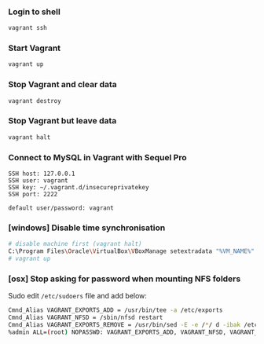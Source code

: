 ### Login to shell

```bash
vagrant ssh
```

### Start Vagrant

```bash
vagrant up
```

### Stop Vagrant and clear data

```bash
vagrant destroy
```

### Stop Vagrant but leave data

```bash
vagrant halt
```

### Connect to MySQL in Vagrant with Sequel Pro

```
SSH host: 127.0.0.1
SSH user: vagrant
SSH key: ~/.vagrant.d/insecureprivatekey
SSH port: 2222

default user/password: vagrant
```

### [windows] Disable time synchronisation

```bash
# disable machine first (vagrant halt)
C:\Program Files\Oracle\VirtualBox\VBoxManage setextradata "%VM_NAME%" "VBoxInternal/Devices/VMMDev/0/Config/GetHostTimeDisabled" 1
# vagrant up
```

### [osx] Stop asking for password when mounting NFS folders

Sudo edit `/etc/sudoers` file and add below:

```bash
Cmnd_Alias VAGRANT_EXPORTS_ADD = /usr/bin/tee -a /etc/exports
Cmnd_Alias VAGRANT_NFSD = /sbin/nfsd restart
Cmnd_Alias VAGRANT_EXPORTS_REMOVE = /usr/bin/sed -E -e /*/ d -ibak /etc/exports
%admin ALL=(root) NOPASSWD: VAGRANT_EXPORTS_ADD, VAGRANT_NFSD, VAGRANT_EXPORTS_REMOVE
```
